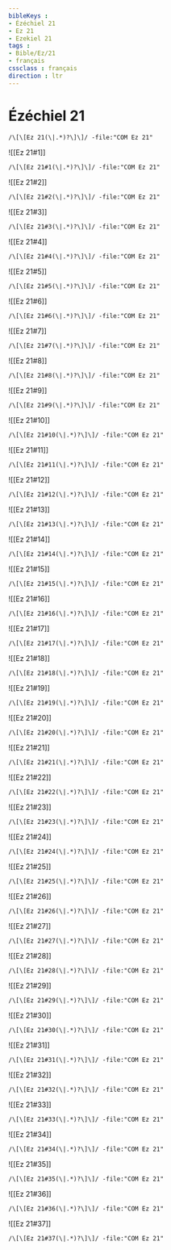 ```yaml
---
bibleKeys : 
- Ézéchiel 21
- Ez 21
- Ezekiel 21
tags : 
- Bible/Ez/21
- français
cssclass : français
direction : ltr
---
```


# Ézéchiel 21

```query
/\[\[Ez 21(\|.*)?\]\]/ -file:"COM Ez 21"
```



![[Ez 21#1]]

```query
/\[\[Ez 21#1(\|.*)?\]\]/ -file:"COM Ez 21"
```

![[Ez 21#2]]

```query
/\[\[Ez 21#2(\|.*)?\]\]/ -file:"COM Ez 21"
```

![[Ez 21#3]]

```query
/\[\[Ez 21#3(\|.*)?\]\]/ -file:"COM Ez 21"
```

![[Ez 21#4]]

```query
/\[\[Ez 21#4(\|.*)?\]\]/ -file:"COM Ez 21"
```

![[Ez 21#5]]

```query
/\[\[Ez 21#5(\|.*)?\]\]/ -file:"COM Ez 21"
```

![[Ez 21#6]]

```query
/\[\[Ez 21#6(\|.*)?\]\]/ -file:"COM Ez 21"
```

![[Ez 21#7]]

```query
/\[\[Ez 21#7(\|.*)?\]\]/ -file:"COM Ez 21"
```

![[Ez 21#8]]

```query
/\[\[Ez 21#8(\|.*)?\]\]/ -file:"COM Ez 21"
```

![[Ez 21#9]]

```query
/\[\[Ez 21#9(\|.*)?\]\]/ -file:"COM Ez 21"
```

![[Ez 21#10]]

```query
/\[\[Ez 21#10(\|.*)?\]\]/ -file:"COM Ez 21"
```

![[Ez 21#11]]

```query
/\[\[Ez 21#11(\|.*)?\]\]/ -file:"COM Ez 21"
```

![[Ez 21#12]]

```query
/\[\[Ez 21#12(\|.*)?\]\]/ -file:"COM Ez 21"
```

![[Ez 21#13]]

```query
/\[\[Ez 21#13(\|.*)?\]\]/ -file:"COM Ez 21"
```

![[Ez 21#14]]

```query
/\[\[Ez 21#14(\|.*)?\]\]/ -file:"COM Ez 21"
```

![[Ez 21#15]]

```query
/\[\[Ez 21#15(\|.*)?\]\]/ -file:"COM Ez 21"
```

![[Ez 21#16]]

```query
/\[\[Ez 21#16(\|.*)?\]\]/ -file:"COM Ez 21"
```

![[Ez 21#17]]

```query
/\[\[Ez 21#17(\|.*)?\]\]/ -file:"COM Ez 21"
```

![[Ez 21#18]]

```query
/\[\[Ez 21#18(\|.*)?\]\]/ -file:"COM Ez 21"
```

![[Ez 21#19]]

```query
/\[\[Ez 21#19(\|.*)?\]\]/ -file:"COM Ez 21"
```

![[Ez 21#20]]

```query
/\[\[Ez 21#20(\|.*)?\]\]/ -file:"COM Ez 21"
```

![[Ez 21#21]]

```query
/\[\[Ez 21#21(\|.*)?\]\]/ -file:"COM Ez 21"
```

![[Ez 21#22]]

```query
/\[\[Ez 21#22(\|.*)?\]\]/ -file:"COM Ez 21"
```

![[Ez 21#23]]

```query
/\[\[Ez 21#23(\|.*)?\]\]/ -file:"COM Ez 21"
```

![[Ez 21#24]]

```query
/\[\[Ez 21#24(\|.*)?\]\]/ -file:"COM Ez 21"
```

![[Ez 21#25]]

```query
/\[\[Ez 21#25(\|.*)?\]\]/ -file:"COM Ez 21"
```

![[Ez 21#26]]

```query
/\[\[Ez 21#26(\|.*)?\]\]/ -file:"COM Ez 21"
```

![[Ez 21#27]]

```query
/\[\[Ez 21#27(\|.*)?\]\]/ -file:"COM Ez 21"
```

![[Ez 21#28]]

```query
/\[\[Ez 21#28(\|.*)?\]\]/ -file:"COM Ez 21"
```

![[Ez 21#29]]

```query
/\[\[Ez 21#29(\|.*)?\]\]/ -file:"COM Ez 21"
```

![[Ez 21#30]]

```query
/\[\[Ez 21#30(\|.*)?\]\]/ -file:"COM Ez 21"
```

![[Ez 21#31]]

```query
/\[\[Ez 21#31(\|.*)?\]\]/ -file:"COM Ez 21"
```

![[Ez 21#32]]

```query
/\[\[Ez 21#32(\|.*)?\]\]/ -file:"COM Ez 21"
```

![[Ez 21#33]]

```query
/\[\[Ez 21#33(\|.*)?\]\]/ -file:"COM Ez 21"
```

![[Ez 21#34]]

```query
/\[\[Ez 21#34(\|.*)?\]\]/ -file:"COM Ez 21"
```

![[Ez 21#35]]

```query
/\[\[Ez 21#35(\|.*)?\]\]/ -file:"COM Ez 21"
```

![[Ez 21#36]]

```query
/\[\[Ez 21#36(\|.*)?\]\]/ -file:"COM Ez 21"
```

![[Ez 21#37]]

```query
/\[\[Ez 21#37(\|.*)?\]\]/ -file:"COM Ez 21"
```

